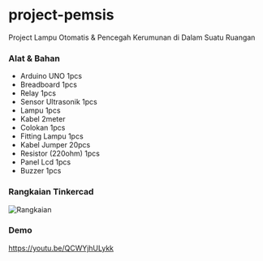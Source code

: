 # project-pemsis
Project Lampu Otomatis &amp; Pencegah Kerumunan di Dalam Suatu Ruangan

### Alat & Bahan

- Arduino UNO 1pcs
- Breadboard 1pcs
- Relay 1pcs
- Sensor Ultrasonik 1pcs
- Lampu 1pcs
- Kabel 2meter
- Colokan 1pcs
- Fitting Lampu 1pcs
- Kabel Jumper 20pcs
- Resistor (220ohm) 1pcs
- Panel Lcd 1pcs
- Buzzer 1pcs

### Rangkaian Tinkercad

![Rangkaian](https://github.com/arialghifari/project-pemsis/rangkaian.jpg?raw=true)

### Demo

https://youtu.be/QCWYjhULykk

